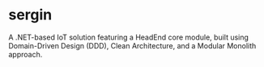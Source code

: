 # sergin
A .NET-based IoT solution featuring a HeadEnd core module, built using Domain-Driven Design (DDD), Clean Architecture, and a Modular Monolith approach.
